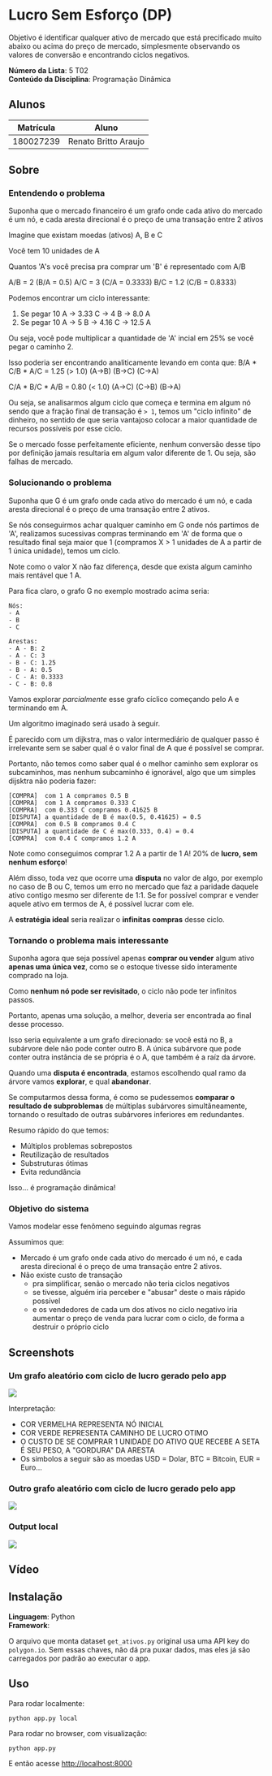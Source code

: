 # Lucro Sem Esforço (DP)

Objetivo é identificar qualquer ativo de mercado que está precificado muito abaixo ou acima do preço de mercado, simplesmente observando os valores de conversão e encontrando ciclos negativos.

**Número da Lista**: 5 T02<br>
**Conteúdo da Disciplina**: Programação Dinâmica<br>

## Alunos

| Matrícula | Aluno                |
| --------- | -------------------- |
| 180027239 | Renato Britto Araujo |

## Sobre 

### Entendendo o problema

Suponha que o mercado financeiro é um grafo onde cada ativo do mercado é um nó, e cada aresta direcional é o preço de uma transação entre 2 ativos

Imagine que existam moedas (ativos) A, B e C

Você tem 10 unidades de A

Quantos 'A's você precisa pra comprar um 'B' é representado com A/B

A/B  =  2    (B/A = 0.5)
A/C  =  3    (C/A = 0.3333)
B/C  =  1.2  (C/B = 0.8333)

Podemos encontrar um ciclo interessante:
1. Se pegar 10 A -> 3.33 C -> 4 B -> 8.0 A 
2. Se pegar 10 A -> 5 B -> 4.16 C -> 12.5 A

Ou seja, você pode multiplicar a quantidade de 'A' incial em 25% se você pegar o caminho 2.

Isso poderia ser encontrando analiticamente levando em conta que:
 B/A   *  C/B   *   A/C    = 1.25 (> 1.0)
(A->B)   (B->C)    (C->A)

 C/A   *  B/C   *   A/B    = 0.80 (< 1.0)
(A->C)   (C->B)    (B->A)

Ou seja, se analisarmos algum ciclo que começa e termina em algum nó sendo que a fração final de transação é `> 1`, temos um "ciclo infinito" de dinheiro, no sentido de que seria vantajoso colocar a maior quantidade de recursos possíveis por esse ciclo.

Se o mercado fosse perfeitamente eficiente, nenhum conversão desse tipo por definição jamais resultaria em algum valor diferente de 1. Ou seja, são falhas de mercado.

### Solucionando o problema

Suponha que G é um grafo onde cada ativo do mercado é um nó, e cada aresta direcional é o preço de uma transação entre 2 ativos.

Se nós conseguirmos achar qualquer caminho em G onde nós partimos de 'A', realizamos sucessivas compras terminando em 'A' de forma que o resultado final seja maior que 1 (compramos X > 1 unidades de A a partir de 1 única unidade), temos um ciclo.

Note como o valor X não faz diferença, desde que exista algum caminho mais rentável que 1 A.

Para fica claro, o grafo G no exemplo mostrado acima seria:

```
Nós: 
- A
- B
- C

Arestas:
- A - B: 2    
- A - C: 3    
- B - C: 1.25  
- B - A: 0.5
- C - A: 0.3333
- C - B: 0.8
```

Vamos explorar *parcialmente* esse grafo cíclico começando pelo A e terminando em A.

Um algoritmo imaginado será usado à seguir. 

É parecido com um dijkstra, mas o valor intermediário de qualquer passo é irrelevante sem se saber qual é o valor final de A que é possível se comprar. 

Portanto, não temos como saber qual é o melhor caminho sem explorar os subcaminhos, mas nenhum subcaminho é ignorável, algo que um simples dijsktra não poderia fazer:

```
[COMPRA]  com 1 A compramos 0.5 B
[COMPRA]  com 1 A compramos 0.333 C
[COMPRA]  com 0.333 C compramos 0.41625 B
[DISPUTA] a quantidade de B é max(0.5, 0.41625) = 0.5
[COMPRA]  com 0.5 B compramos 0.4 C
[DISPUTA] a quantidade de C é max(0.333, 0.4) = 0.4
[COMPRA]  com 0.4 C compramos 1.2 A
```

Note como conseguimos comprar 1.2 A a partir de 1 A! 20% de **lucro, sem nenhum esforço**!

Além disso, toda vez que ocorre uma **disputa** no valor de algo, por exemplo no caso de B ou C, temos um erro no mercado que faz a paridade daquele ativo contigo mesmo ser diferente de 1:1. Se for possível comprar e vender aquele ativo em termos de A, é possível lucrar com ele.

A **estratégia ideal** seria realizar o **infinitas compras** desse ciclo.

### Tornando o problema mais interessante

Suponha agora que seja possível apenas **comprar ou vender** algum ativo **apenas uma única vez**, como se o estoque tivesse sido interamente comprado na loja. 

Como **nenhum nó pode ser revisitado**, o ciclo não pode ter infinitos passos.

Portanto, apenas uma solução, a melhor, deveria ser encontrada ao final desse processo.

Isso seria equivalente a um grafo direcionado: se você está no B, a subárvore dele não pode conter outro B. A única subárvore que pode conter outra instância de se própria é o A, que também é a raíz da árvore.

Quando uma **disputa é encontrada**, estamos escolhendo qual ramo da árvore vamos **explorar**, e qual **abandonar**.

Se computarmos dessa forma, é como se pudessemos **comparar o resultado de subproblemas** de múltiplas subárvores simultâneamente, tornando o resultado de outras subárvores inferiores em redundantes. 

Resumo rápido do que temos:
- Múltiplos problemas sobrepostos
- Reutilização de resultados
- Substruturas ótimas
- Evita redundância

Isso... é programação dinâmica!

### Objetivo do sistema

Vamos modelar esse fenômeno seguindo algumas regras

Assumimos que:
- Mercado é um grafo onde cada ativo do mercado é um nó, e cada aresta direcional é o preço de uma transação entre 2 ativos. 
- Não existe custo de transação 
  - pra simplificar, senão o mercado não teria ciclos negativos
  - se tivesse, alguém iria perceber e "abusar" deste o mais rápido possível
  - e os vendedores de cada um dos ativos no ciclo negativo iria aumentar o preço de venda para lucrar com o ciclo, de forma a destruir o próprio ciclo

## Screenshots


### Um grafo aleatório com ciclo de lucro gerado pelo app

![](figs/Screenshot%20from%202023-07-05%2022-20-28.png)


Interpretação:
- COR VERMELHA REPRESENTA NÓ INICIAL
- COR VERDE REPRESENTA CAMINHO DE LUCRO OTIMO
- O CUSTO DE SE COMPRAR 1 UNIDADE DO ATIVO QUE RECEBE A SETA É SEU PESO, A "GORDURA" DA ARESTA
- Os simbolos a seguir são as moedas USD = Dolar, BTC = Bitcoin, EUR = Euro...

### Outro grafo aleatório com ciclo de lucro gerado pelo app 

![](figs/Screenshot%20from%202023-07-05%2022-21-12.png)

### Output local 

![](figs/Screenshot%20from%202023-07-05%2022-05-58.png)


## Vídeo


## Instalação 
**Linguagem**: Python<br>
**Framework**: <br>

O arquivo que monta dataset `get_ativos.py` original usa uma API key do `polygon.io`.
Sem essas chaves, não dá pra puxar dados, mas eles já são carregados por padrão ao executar o app.

## Uso 

Para rodar localmente:
```
python app.py local
```

Para rodar no browser, com visualização:
```
python app.py
```
E então acesse [http://localhost:8000](http://localhost:8000)


